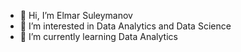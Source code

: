 - 👋 Hi, I’m Elmar Suleymanov
- 👀 I’m interested in Data Analytics and Data Science
- 🌱 I’m currently learning Data Analytics

<!---
Elmarslymnv/Elmarslymnv is a ✨ special ✨ repository because its `README.md` (this file) appears on your GitHub profile.
You can click the Preview link to take a look at your changes.
--->
